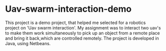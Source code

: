 Uav-swarm-interaction-demo
==========================

This project is a demo project, that helped me selected for a robotics project on 'Uav swarm interaction'. My assignment was to interact two uav's to make them work simultaneously to pick up an object from a remote place and bring it back,which are controlled remotely.
The project is developed in Java, using Netbeans.

